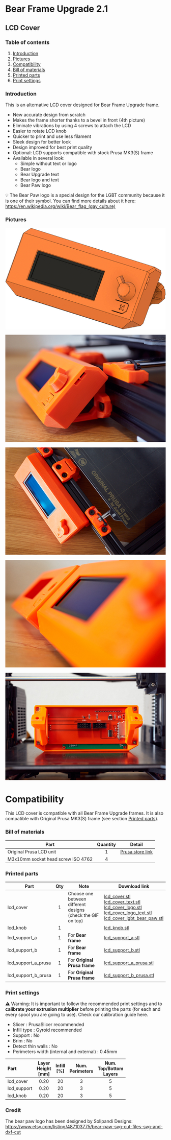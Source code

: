 # Bear Frame Upgrade 2.1

## LCD Cover

### Table of contents
  1. [Introduction](#introduction)
  1. [Pictures](#pictures)
  1. [Compatibility](#compatibility)
  1. [Bill of materials](#bill-of-materials)
  1. [Printed parts](#printed-parts)
  1. [Print settings](#print-settings)

### Introduction

This is an alternative LCD cover designed for Bear Frame Upgrade frame.
  * New accurate design from scratch
  * Makes the frame shorter thanks to a bevel in front (4th picture)
  * Eliminate vibrations by using 4 screws to attach the LCD
  * Easier to rotate LCD knob
  * Quicker to print and use less filament
  * Sleek design for better look
  * Design improved for best print quality
  * Optional: LCD supports compatible with stock Prusa MK3(S) frame
  * Available in several look:
      * Simple without text or logo
      * Bear logo
      * Bear Upgrade text
      * Bear logo and text
      * Bear Paw logo

:bulb: The Bear Paw logo is a special design for the LGBT community because it is one of their symbol. You can find more details about it here: https://en.wikipedia.org/wiki/Bear_flag_(gay_culture)


### Pictures

![LCD Cover Animation](images/lcd_cover_animation.gif)

![LCD Cover Photo speaker holes](images/lcd_cover_photo_01.jpg)

![LCD Cover Photo top view](images/lcd_cover_photo_02.jpg)

![LCD Cover Photo bevel](images/lcd_cover_photo_03.jpg)

![LCD Cover Photo screw mount](images/lcd_cover_photo_04.jpg)


# Compatibility

This LCD cover is compatible with all Bear Frame Upgrade frames. It is also compatible with Original Prusa MK3(S) frame (see section [Printed parts](#printed-parts)).


### Bill of materials

| Part     | Quantity | Detail |
|----------|:--------:|--------|
| Original Prusa LCD unit  | 1 | [Prusa store link](https://shop.prusa3d.com/en/spare-parts/213-lcd-unit.html) |
| M3x10mm socket head screw ISO 4762 | 4 | |


### Printed parts


| Part     | Qty | Note | Download link |
|----------|:--------:|------|---------------|
| lcd_cover     | 1 | Choose one between different designs (check the GIF on top) | [lcd_cover.stl](printed_parts/stl/lcd_cover.stl?raw=true)<br>[lcd_cover_text.stl](printed_parts/stl/lcd_cover_text.stl?raw=true)<br>[lcd_cover_logo.stl](printed_parts/stl/lcd_cover_logo.stl?raw=true)<br>[lcd_cover_logo_text.stl](printed_parts/stl/lcd_cover_logo_text.stl?raw=true)<br>[lcd_cover_lgbt_bear_paw.stl](printed_parts/stl/lcd_cover_lgbt_bear_paw.stl?raw=true) |
| lcd_knob      | 1 | | [lcd_knob.stl](printed_parts/stl/lcd_knob.stl?raw=true) |
| lcd_support_a | 1 | For **Bear frame** | [lcd_support_a.stl](printed_parts/stl/lcd_support_a.stl?raw=true) |
| lcd_support_b | 1 | For **Bear frame** | [lcd_support_b.stl](printed_parts/stl/lcd_support_b.stl?raw=true) |
| lcd_support_a_prusa | 1 | For **Original Prusa frame** | [lcd_support_a_prusa.stl](printed_parts/stl/lcd_support_a_prusa.stl?raw=true) |
| lcd_support_b_prusa | 1 | For **Original Prusa frame** | [lcd_support_b_prusa.stl](printed_parts/stl/lcd_support_b_prusa.stl?raw=true) |



### Print settings

:warning: Warning: It is important to follow the recommended print settings and to **calibrate your extrusion multiplier** before printing the parts (for each and every spool you are going to use). Check our calibration guide here.

  * Slicer : PrusaSlicer recommended
  * Infill type : Gyroid recommended
  * Support : No
  * Brim : No
  * Detect thin walls : No
  * Perimeters width (internal and external) : 0.45mm

| Part | Layer<br/>Height<br/>[mm] | Infill<br/>[%] | Num.<br/>Perimeters | Num.<br/>Top/Bottom<br/>Layers |
|:----|:----:|:----:|:----:|:----:|
| lcd_cover   | 0.20 | 20 | 3 | 5 |
| lcd_support | 0.20 | 20 | 3 | 5 |
| lcd_knob    | 0.20 | 20 | 3 | 5 |


### Credit

The bear paw logo has been designed by Solipandi Designs: https://www.etsy.com/listing/487103775/bear-paw-svg-cut-files-svg-and-dxf-cut
